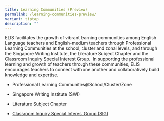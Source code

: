 ```yaml
---
title: Learning Communities (Preview)
permalink: /learning-communities-preview/
variant: tiptap
description: ""
---
```

<p>ELIS facilitates the growth of vibrant learning communities among English
Language teachers and English-medium teachers through Professional Learning
Communities at the school, cluster and zonal levels, and through the Singapore
Writing Institute, the Literature Subject Chapter and the Classroom Inquiry
Special Interest Group.&nbsp; In supporting the professional learning and
growth of teachers through these communities, ELIS encourages teachers
to connect with one another and collaboratively build knowledge and expertise.</p>
<ul data-tight="true" class="tight">
<li>
<p>Professional Learning Communities@School/Cluster/Zone</p>
</li>
<li>
<p>Singapore Writing Institute (SWI)</p>
</li>
<li>
<p>Literature Subject Chapter</p>
</li>
<li>
<p><a href="https://elis.moe.edu.sg/elis/learning-communities/special-interest-group/" rel="noopener noreferrer nofollow" target="_blank">Classroom Inquiry Special Interest Group (SIG)</a>
</p>
</li>
</ul>
<p></p>